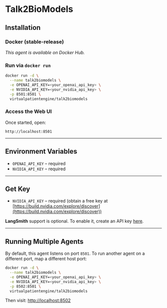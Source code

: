 # Talk2BioModels

## Installation

### Docker (stable-release)

_This agent is available on Docker Hub._

### Run via `docker run`

```sh
docker run -d \
  --name talk2biomodels \
  -e OPENAI_API_KEY=<your_openai_api_key> \
  -e NVIDIA_API_KEY=<your_nvidia_api_key> \
  -p 8501:8501 \
  virtualpatientengine/talk2biomodels
```

### Access the Web UI

Once started, open:

```
http://localhost:8501
```

---

## Environment Variables

- `OPENAI_API_KEY` – required
- `NVIDIA_API_KEY` – required

---

## Get Key

- `NVIDIA_API_KEY` – required (obtain a free key at [https://build.nvidia.com/explore/discover](https://build.nvidia.com/explore/discover))

**LangSmith** support is optional. To enable it, create an API key [here](https://docs.smith.langchain.com/administration/how_to_guides/organization_management/create_account_api_key).

---

## Running Multiple Agents

By default, this agent listens on port `8501`. To run another agent on a different port, map a different host port:

```sh
docker run -d \
  --name talk2biomodels \
  -e OPENAI_API_KEY=<your_openai_api_key> \
  -e NVIDIA_API_KEY=<your_nvidia_api_key> \
  -p 8502:8501 \
  virtualpatientengine/talk2biomodels
```

Then visit: [http://localhost:8502](http://localhost:8502)
